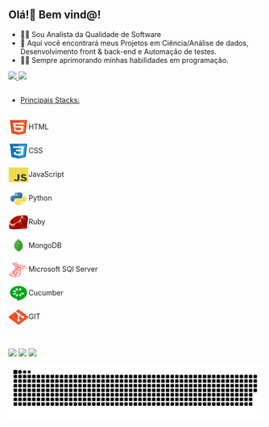 ##  Olá!🖖 Bem vind@!

* 🕵️‍♀️ Sou Analista da Qualidade de Software 
* 🚀 Aqui você encontrará meus Projetos em Ciência/Análise de dados, Desenvolvimento front & back-end e Automação de testes.
* 👩‍💻 Sempre aprimorando minhas habilidades em programação.

<div>
  <a href="https://github.com/brisarosatti">
  <img height="140em" src="https://github-readme-stats.vercel.app/api?username=brisarosatti&show_icons=true&theme=dark&include_all_commits=true&count_private=true"/>
  <img height="140em" src="https://github-readme-stats.vercel.app/api/top-langs/?username=brisarosatti&layout=compact&langs_count=7&theme=dark"/>
</div>
    
##
  * Principais Stacks:
    
  <div style="display: inline-block"><br>
  <img align="center" alt="HTML-Logo" height="30" width="40" src="https://raw.githubusercontent.com/devicons/devicon/master/icons/html5/html5-original.svg">HTML<br><br>
  <img align="center" alt="CSS-Logo" height="30" width="40" src="https://raw.githubusercontent.com/devicons/devicon/master/icons/css3/css3-original.svg">CSS<br><br>
  <img align="center" alt="Javascript-Logo" height="30" width="40" src="https://raw.githubusercontent.com/devicons/devicon/master/icons/javascript/javascript-original.svg">JavaScript<br><br>
  <img align="center" alt="Python-Logo" height="30" width="40" src="https://raw.githubusercontent.com/devicons/devicon/master/icons/python/python-original.svg">Python<br><br>
  <img align="center" alt="Ruby-Logo" height="30" width="40" src="https://raw.githubusercontent.com/devicons/devicon/master/icons/ruby/ruby-original.svg">Ruby<br><br>
  <img align="center" alt="MongoDB-Logo" height="30" width="40" src="https://raw.githubusercontent.com/devicons/devicon/master/icons/mongodb/mongodb-original.svg">MongoDB<br><br>
  <img align="center" alt="SQL-Server-Logo" height="30" width="40" src="https://raw.githubusercontent.com/devicons/devicon/master/icons/microsoftsqlserver/microsoftsqlserver-plain.svg">Microsoft SQl Server<br><br>
  <img align="center" alt="Cucumber-Logo" height="30" width="40" src="https://raw.githubusercontent.com/devicons/devicon/master/icons/cucumber/cucumber-plain.svg">Cucumber<br><br>
  <img align="center" alt="Brisa-Git" height="30" width="40" src="https://raw.githubusercontent.com/devicons/devicon/master/icons/git/git-original.svg">GIT<br><br>

  </div>
  
  ##
<div> 
 </a> 
  <a href = "mailto:brisa.rosatti@gmail.com"><img src="https://img.shields.io/badge/-Gmail-%23333?style=for-the-badge&logo=gmail&logoColor=white" target="_blank"></a>
  <a href="https://www.linkedin.com/in/brisarosatti" target="_blank"><img src="https://img.shields.io/badge/-LinkedIn-%230077B5?style=for-the-badge&logo=linkedin&logoColor=white" target="_blank"></a> 
  <a href="https://instagram.com/brisarosatti" target="_blank"><img src="https://img.shields.io/badge/-Instagram-%23E4405F?style=for-the-badge&logo=instagram&logoColor=white" target="_blank"></a>
  
  ![Snake animation](https://github.com/brisarosatti/brisarosatti/blob/output/github-contribution-grid-snake.svg) 
  
</div>

</div>
